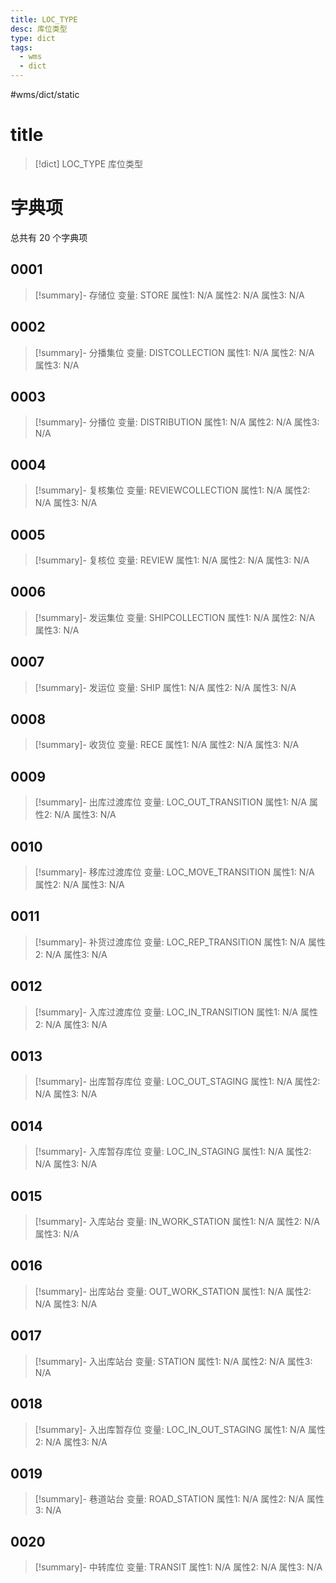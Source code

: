 ```yaml
---
title: LOC_TYPE
desc: 库位类型
type: dict
tags:
  - wms
  - dict
---
```

#wms/dict/static

# title
>[!dict] LOC_TYPE
> 库位类型

# 字典项
总共有 20 个字典项
## 0001
>[!summary]- 存储位
>变量: STORE
>属性1: N/A
>属性2: N/A
>属性3: N/A

## 0002
>[!summary]- 分播集位
>变量: DISTCOLLECTION
>属性1: N/A
>属性2: N/A
>属性3: N/A

## 0003
>[!summary]- 分播位
>变量: DISTRIBUTION
>属性1: N/A
>属性2: N/A
>属性3: N/A

## 0004
>[!summary]- 复核集位
>变量: REVIEWCOLLECTION
>属性1: N/A
>属性2: N/A
>属性3: N/A

## 0005
>[!summary]- 复核位
>变量: REVIEW
>属性1: N/A
>属性2: N/A
>属性3: N/A

## 0006
>[!summary]- 发运集位
>变量: SHIPCOLLECTION
>属性1: N/A
>属性2: N/A
>属性3: N/A

## 0007
>[!summary]- 发运位
>变量: SHIP
>属性1: N/A
>属性2: N/A
>属性3: N/A

## 0008
>[!summary]- 收货位
>变量: RECE
>属性1: N/A
>属性2: N/A
>属性3: N/A

## 0009
>[!summary]- 出库过渡库位
>变量: LOC_OUT_TRANSITION
>属性1: N/A
>属性2: N/A
>属性3: N/A

## 0010
>[!summary]- 移库过渡库位
>变量: LOC_MOVE_TRANSITION
>属性1: N/A
>属性2: N/A
>属性3: N/A

## 0011
>[!summary]- 补货过渡库位
>变量: LOC_REP_TRANSITION
>属性1: N/A
>属性2: N/A
>属性3: N/A

## 0012
>[!summary]- 入库过渡库位
>变量: LOC_IN_TRANSITION
>属性1: N/A
>属性2: N/A
>属性3: N/A

## 0013
>[!summary]- 出库暂存库位
>变量: LOC_OUT_STAGING
>属性1: N/A
>属性2: N/A
>属性3: N/A

## 0014
>[!summary]- 入库暂存库位
>变量: LOC_IN_STAGING
>属性1: N/A
>属性2: N/A
>属性3: N/A

## 0015
>[!summary]- 入库站台
>变量: IN_WORK_STATION
>属性1: N/A
>属性2: N/A
>属性3: N/A

## 0016
>[!summary]- 出库站台
>变量: OUT_WORK_STATION
>属性1: N/A
>属性2: N/A
>属性3: N/A

## 0017
>[!summary]- 入出库站台
>变量: STATION
>属性1: N/A
>属性2: N/A
>属性3: N/A

## 0018
>[!summary]- 入出库暂存位
>变量: LOC_IN_OUT_STAGING
>属性1: N/A
>属性2: N/A
>属性3: N/A

## 0019
>[!summary]- 巷道站台
>变量: ROAD_STATION
>属性1: N/A
>属性2: N/A
>属性3: N/A

## 0020
>[!summary]- 中转库位
>变量: TRANSIT
>属性1: N/A
>属性2: N/A
>属性3: N/A

